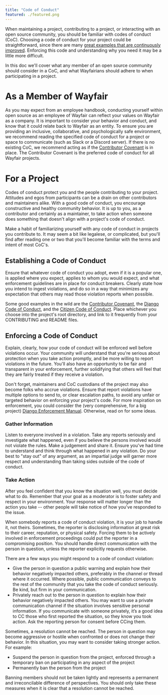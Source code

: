```yaml
---
title: "Code of Conduct"
featured: ./featured.png
---
```


When maintaining a project, contributing to a project, or interacting with an open source community, you should be familiar with codes of conduct (CoC). Choosing a code of conduct for your project could be straightforward, since there are many [great examples that are continuously improved](https://www.contributor-covenant.org/). Enforcing this code and understanding why you need it may be a little more difficult.

In this doc we'll cover what any member of an open source community should consider in a CoC, and what Wayfairians should adhere to when participating in a project.

# As a Member of Wayfair

As you may expect from an employee handbook, conducting yourself within open source as an employee of Wayfair can reflect your values on Wayfair as a company. It is important to consider your behavior and conduct, and know that it could relate back to Wayfair as an entity. To ensure you are providing an inclusive, collaborative, and psychologically safe environment, we recommend reading the specified code of conduct for a project or space to communicate (such as Slack or a Discord server). If there is no existing CoC, we recommend acting as if the [Contributor Covenant](https://www.contributor-covenant.org/) is in place. The Contributor Covenant is the preferred code of conduct for all Wayfair projects.

# For a Project

Codes of conduct protect you and the people contributing to your project. Attitudes and egos from participants can be a drain on other contributors and maintainers alike. With a good code of conduct, you encourage constructive and healthy community behavior. It is up to you, as a contributor and certainly as a maintainer, to take action when someone does something that doesn't align with a project's code of conduct.

Make a habit of familiarizing yourself with any code of conduct in projects you contribute to. It may seem a bit like legalese, or complicated, but you'll find after reading one or two that you'll become familiar with the terms and intent of most CoC's.

## Establishing a Code of Conduct

Ensure that whatever code of conduct you adopt, even if it is a popular one, is applied where you expect, applies to whom you would expect, and what enforcement guidelines are in place for conduct breakers. Clearly state how you intend to ingest violations, and do so in a way that minimizes any expectation that others may read those violation reports when possible.

Some good examples in the wild are the [Contributor Covenant](https://contributor-covenant.org/), the [Django Code of Conduct](https://www.djangoproject.com/conduct/), and the [Citizen Code of Conduct](https://web.archive.org/web/20200330154000/http://citizencodeofconduct.org/). Place whichever you choose into the project's root directory, and link to it frequently from your CONTRIBUTING and README files.

## Enforcing a Code of Conduct

Explain, clearly, how your code of conduct will be enforced well before violations occur. Your community will understand that you're serious about protection when you take action promptly, and be more willing to report violations in the future. You'll also have an opportunity to be fair and transparent in your enforcement, further solidifying that others will feel that they are fairly treated if they receive a violation.

Don't forget, maintainers and CoC custodians of the project may also become folks who accrue violations. Ensure that report violations have multiple options to send to, or clear escalation paths, to avoid any unfair or targeted behavior on enforcing your project's code. For more inspiration on enforcement, you could consider the (very comprehensive, for a big project) [Django Enforcement Manual](https://www.djangoproject.com/conduct/enforcement-manual/). Otherwise, read on for some ideas.

### Gather Information

Listen to everyone involved in a violation. Take any reports seriously and investigate what happened, even if you believe the persons involved would not violate the rules. Make a judgement and share it. Ensure you've had time to understand and think through what happened in any violation. Do your best to "stay out" of any argument, as an impartial judge will garner more respect and understanding than taking sides outside of the code of conduct.

### Take Action

After you feel confident that you know the situation well, you must decide what to do. Remember that your goal as a moderator is to foster safety and respect in your environment. Your response will matter longer than the action you take -- other people will take notice of how you've responded to the issue.

When somebody reports a code of conduct violation, it is your job to handle it, not theirs. Sometimes, the reporter is disclosing information at great risk to their career, reputation, or physical safety. Forcing them to be actively involved in enforcement proceedings could put the reporter in a compromising position. You should handle direct communication with the person in question, unless the reporter explicitly requests otherwise.

There are a few ways you might respond to a code of conduct violation:

- Give the person in question a public warning and explain how their behavior negatively impacted others, preferably in the channel or thread where it occurred. Where possible, public communication conveys to the rest of the community that you take the code of conduct seriously. Be kind, but firm in your communication.
- Privately reach out to the person in question to explain how their behavior negatively impacted others. You may want to use a private communication channel if the situation involves sensitive personal information. If you communicate with someone privately, it’s a good idea to CC those who first reported the situation, so they know you took action. Ask the reporting person for consent before CCing them.

Sometimes, a resolution cannot be reached. The person in question may become aggressive or hostile when confronted or does not change their behavior. In this situation, you may want to consider taking stronger action. For example:

- Suspend the person in question from the project, enforced through a temporary ban on participating in any aspect of the project
- Permanently ban the person from the project

Banning members should not be taken lightly and represents a permanent and irreconcilable difference of perspectives. You should only take these measures when it is clear that a resolution cannot be reached.
